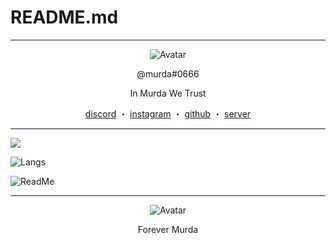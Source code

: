 # README.md
------
<p align="center">  
  <img src="https://media.giphy.com/media/Xb7SxatubDQ1dSgXyD/giphy.gif" alt="Avatar">
</p>
<p align="center">
    @murda#0666
<p align="center">
In Murda We Trust
<p align="center">
</p>
<p align="center">
<a href="https://discord.com/users/817884366725709884">discord</a>
    ・
    <a href="https://www.instagram.com/theyluvoneli/">instagram</a>
    ・
    <a href="https://github.com/mudracc">github</a>
    ・
    <a href="https://discord.gg/glee">server</a>
</p>

<p align="center">  
  
------  

![](https://komarev.com/ghpvc/?username=mudracc&show_icons=true&theme=midnight-purple&layout=compact)
  
![Langs](https://github-readme-stats.vercel.app/api/top-langs/?username=mudracc&theme=midnight-purple&langs_count=4?exclude_repo=discord-file-webhook-upload&layout=compact)
  
![ReadMe](https://github-readme-stats.vercel.app/api?username=mudracc&show_icons=true&theme=midnight-purple&layout=compact)

------  

<p align="center">  
  <img src="https://media.giphy.com/media/Tgg0kd0VGEeit3aGOB/giphy.gif" alt="Avatar">
</p>  
<p align="center">
Forever Murda
